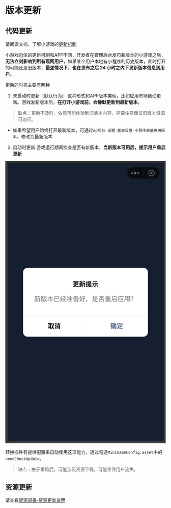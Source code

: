 # 版本更新

## 代码更新
请阅读文档，了解小游戏的[更新机制](https://developers.weixin.qq.com/minigame/dev/guide/runtime/update-mechanism.html)

小游戏包体的更新机制和APP不同，开发者在管理后台发布新版本的小游戏之后，**无法立刻影响到所有现网用户**，如果某个用户本地有小程序的历史版本，此时打开的可能还是旧版本，**最差情况下，也在发布之后 24 小时之内下发新版本信息到用户**。

更新的时机主要有两种
1. 未启动时更新（默认行为）
这种形式和APP版本类似，比如应用市场自动更新。游戏发新版本后，**在打开小游戏前，会静默更新到最新版本**。

> 缺点：更新不及时，依然可能体验到旧版本内容，需要注意保证旧版本资源可访问。

- 如果希望用户始终打开最新版本，可通过`mp后台-设置-基本设置-小程序最低可用版本`，修改为最新版本

2. 启动时更新
游戏运行期间检查是否有新版本，**当新版本可用后，提示用户重启更新**

<img src="../image/update-dialog.png">

转换插件有提供配置来自动使用这项能力，通过勾选`MiniGameConfig.asset`中的`needCheckUpdate`。

> 缺点：由于重启后，可能涉及资源下载，可能导致用户流失。

## 资源更新
请查看[资源部署-资源更新说明](./DataCDN.md)